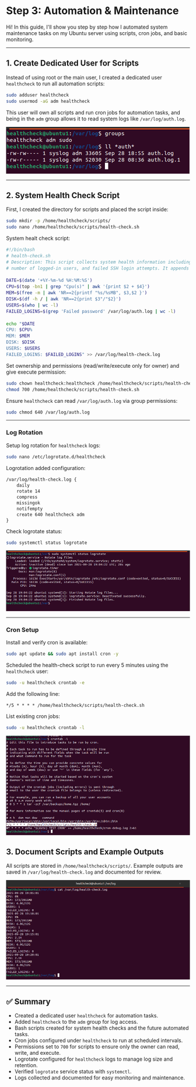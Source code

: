 # Step 3: Automation & Maintenance

Hi! In this guide, I'll show you step by step how I automated system maintenance tasks on my Ubuntu server using scripts, cron jobs, and basic monitoring.

---

## 1. Create Dedicated User for Scripts

Instead of using root or the main user, I created a dedicated user `healthcheck` to run all automation scripts:

```bash
sudo adduser healthcheck
sudo usermod -aG adm healthcheck
```

This user will own all scripts and run cron jobs for automation tasks, and being in the `adm` group allows it to read system logs like `/var/log/auth.log`.

![Create healthcheck user](screenshots/create-healthcheck-user.png)

---

## 2. System Health Check Script

First, I created the directory for scripts and placed the script inside:

```bash
sudo mkdir -p /home/healthcheck/scripts/
sudo nano /home/healthcheck/scripts/health-check.sh
```

System healt check script:

```bash
#!/bin/bash
# health-check.sh
# Description: This script collects system health information including CPU, memory, disk usage,
# number of logged-in users, and failed SSH login attempts. It appends the output to /var/log/health-check.log

DATE=$(date '+%Y-%m-%d %H:%M:%S')
CPU=$(top -bn1 | grep "Cpu(s)" | awk '{print $2 + $4}')
MEM=$(free -m | awk 'NR==2{printf "%s/%sMB", $3,$2 }')
DISK=$(df -h / | awk 'NR==2{print $3"/"$2}')
USERS=$(who | wc -l)
FAILED_LOGINS=$(grep 'Failed password' /var/log/auth.log | wc -l)

echo "$DATE 
CPU: $CPU% 
MEM: $MEM 
DISK: $DISK 
USERS: $USERS 
FAILED_LOGINS: $FAILED_LOGINS" >> /var/log/health-check.log
```

Set ownership and permissions (read/write/execute only for owner) and give execute permission:

```bash
sudo chown healthcheck:healthcheck /home/healthcheck/scripts/health-check.sh
chmod 700 /home/healthcheck/scripts/health-check.sh
```


Ensure `healthcheck` can read `/var/log/auth.log` via group permissions:

```bash
sudo chmod 640 /var/log/auth.log
```


---

### Log Rotation

Setup log rotation for `healthcheck` logs:

```bash
sudo nano /etc/logrotate.d/healthcheck
```

Logrotation added configuration:

```
/var/log/health-check.log {
    daily
    rotate 14
    compress
    missingok
    notifempty
    create 640 healthcheck adm
}
```

Check logrotate status:

```bash
sudo systemctl status logrotate
```

![Logrotate Status](screenshots/logrotate-status.png)

---

### Cron Setup

Install and verify cron is available:

```bash
sudo apt update && sudo apt install cron -y
```


Scheduled the health-check script to run every 5 minutes using the `healthcheck` user:

```bash
sudo -u healthcheck crontab -e
```


Add the following line:

```
*/5 * * * * /home/healthcheck/scripts/health-check.sh
```

List existing cron jobs:

```bash
sudo -u healthcheck crontab -l
```

![List Cron Jobs](screenshots/list-cron-jobs.png)


## 3. Document Scripts and Example Outputs

All scripts are stored in `/home/healthcheck/scripts/`. Example outputs are saved in `/var/log/health-check.log` and documented for review.


![Script Outputs](screenshots/script-outputs.png)

---

## ✅ Summary

* Created a dedicated user `healthcheck` for automation tasks.
* Added `healthcheck` to the `adm` group for log access.
* Bash scripts created for system health checks and the future automated tasks.
* Cron jobs configured under `healthcheck` to run at scheduled intervals.
* Permissions set to `700` for scripts to ensure only the owner can read, write, and execute.
* Logrotate configured for `healthcheck` logs to manage log size and retention.
* Verified `logrotate` service status with `systemctl`.
* Logs collected and documented for easy monitoring and maintenance.

